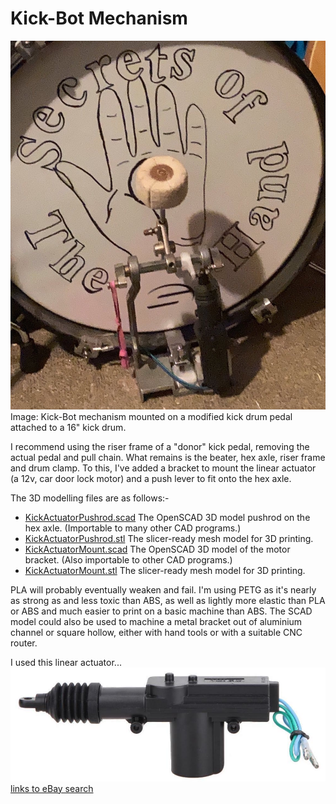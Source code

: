 # Kick-Bot Mechanism

![Kick-Bot mechanism mounted on a modified kick drum pedal attached to a 16" kick drum](../../img/IMG_6734.JPG)
Image: Kick-Bot mechanism mounted on a modified kick drum pedal attached to a 16" kick drum.

I recommend using the riser frame of a "donor" kick pedal, removing the actual pedal and pull chain. What remains is the beater, hex axle, riser frame and drum clamp. To this, I've added a bracket to mount the linear actuator (a 12v, car door lock motor) and a push lever to fit onto the hex axle.

The 3D modelling files are as follows:-
- [KickActuatorPushrod.scad](./KickActuatorPushrod.scad) The OpenSCAD 3D model pushrod on the hex axle. (Importable to many other CAD programs.)
- [KickActuatorPushrod.stl](./KickActuatorPushrod.stl) The slicer-ready mesh model for 3D printing.
- [KickActuatorMount.scad](./KickActuatorMount.scad) The OpenSCAD 3D model of the motor bracket. (Also importable to other CAD programs.)
- [KickActuatorMount.stl](./KickActuatorMount.stl) The slicer-ready mesh model for 3D printing.

PLA will probably eventually weaken and fail. I'm using PETG as it's nearly as strong as and less toxic than ABS, as well as lightly more elastic than PLA or ABS and much easier to print on a basic machine than ABS. The SCAD model could also be used to machine a metal bracket out of aluminium channel or square hollow, either with hand tools or with a suitable CNC router.

I used this linear actuator...
[![door lock motor](../../img/actuator.jpg)<br />links to eBay search](https://www.ebay.com.au/sch/i.html?_nkw=car+door+lock+actuator&_sacat=131090&_sop=15&_svsrch=1)